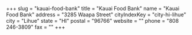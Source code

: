 +++
slug = "kauai-food-bank"
title = "Kauai Food Bank"
name = "Kauai Food Bank"
address = "3285 Waapa Street"
cityIndexKey = "city-hi-lihue"
city = "Lihue"
state = "HI"
postal = "96766"
website = ""
phone = "808 246-3809"
fax = ""
+++
